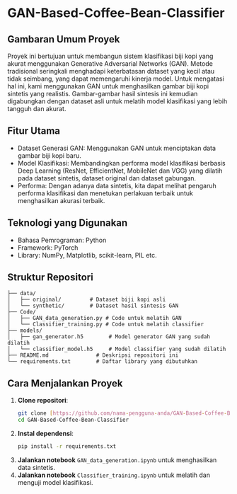 # GAN-Based-Coffee-Bean-Classifier
## Gambaran Umum Proyek
Proyek ini bertujuan untuk membangun sistem klasifikasi biji kopi yang akurat menggunakan Generative Adversarial Networks (GAN). Metode tradisional seringkali menghadapi keterbatasan dataset yang kecil atau tidak seimbang, yang dapat memengaruhi kinerja model. Untuk mengatasi hal ini, kami menggunakan GAN untuk menghasilkan gambar biji kopi sintetis yang realistis. Gambar-gambar hasil sintesis ini kemudian digabungkan dengan dataset asli untuk melatih model klasifikasi yang lebih tangguh dan akurat.

## Fitur Utama
- Dataset Generasi GAN: Menggunakan GAN untuk menciptakan data gambar biji kopi baru.
- Model Klasifikasi: Membandingkan performa model klasifikasi berbasis Deep Learning (ResNet, EfficientNet, MobileNet dan VGG) yang dilatih pada dataset sintetis, dataset original dan dataset gabungan.
- Performa: Dengan adanya data sintetis, kita dapat melihat pengaruh performa klasifikasi dan menetukan perlakuan terbaik untuk menghasilkan akurasi terbaik.

## Teknologi yang Digunakan
- Bahasa Pemrograman: Python
- Framework: PyTorch
- Library: NumPy, Matplotlib, scikit-learn, PIL etc.

## Struktur Repositori
```
├── data/
│   ├── original/         # Dataset biji kopi asli
│   └── synthetic/        # Dataset hasil sintesis GAN
├── Code/
│   ├── GAN_data_generation.py # Code untuk melatih GAN
│   └── Classifier_training.py # Code untuk melatih classifier
├── models/
│   ├── gan_generator.h5        # Model generator GAN yang sudah dilatih
│   └── classifier_model.h5     # Model classifier yang sudah dilatih
├── README.md               # Deskripsi repositori ini
└── requirements.txt        # Daftar library yang dibutuhkan
```

## Cara Menjalankan Proyek
1.  **Clone repositori**:
    ```bash
    git clone [https://github.com/nama-pengguna-anda/GAN-Based-Coffee-Bean-Classifier.git](https://github.com/nama-pengguna-anda/GAN-Based-Coffee-Bean-Classifier.git)
    cd GAN-Based-Coffee-Bean-Classifier
    ```
2.  **Instal dependensi**:
    ```bash
    pip install -r requirements.txt
    ```
3.  **Jalankan notebook** `GAN_data_generation.ipynb` untuk menghasilkan data sintetis.
4.  **Jalankan notebook** `Classifier_training.ipynb` untuk melatih dan menguji model klasifikasi.



